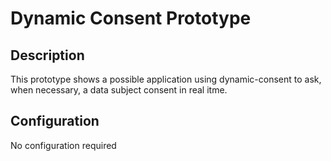# Dynamic Consent Prototype

## Description
This prototype shows a possible application using dynamic-consent to ask, when necessary, a data subject consent in real itme.

## Configuration
No configuration required

